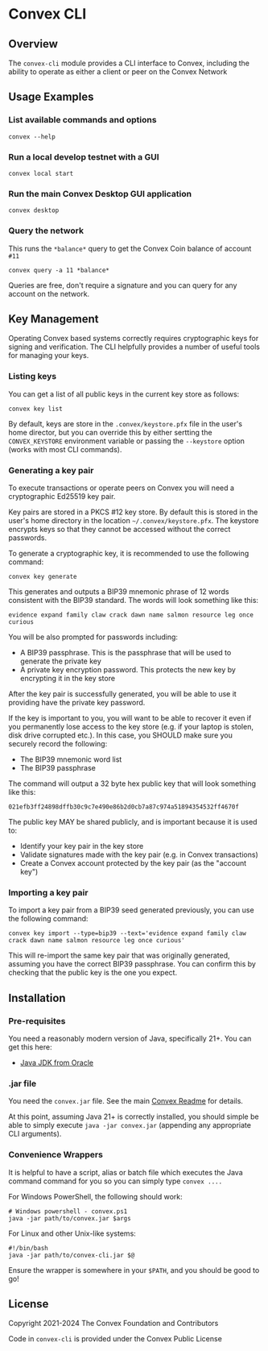 # Convex CLI

## Overview

The `convex-cli` module provides a CLI interface to Convex, including the ability to operate as either a client or peer on the Convex Network

## Usage Examples

### List available commands and options

```
convex --help
```

### Run a local develop testnet with a GUI

```
convex local start
```

### Run the main Convex Desktop GUI application

```
convex desktop
```

### Query the network

This runs the `*balance*` query to get the Convex Coin balance of account `#11`

```
convex query -a 11 *balance*
```

Queries are free, don't require a signature and you can query for any account on the network.

## Key Management

Operating Convex based systems correctly requires cryptographic keys for signing and verification. The CLI helpfully provides a number of useful tools for managing your keys.

### Listing keys

You can get a list of all public keys in the current key store as follows:

```
convex key list
```

By default, keys are store in the `.convex/keystore.pfx` file in the user's home director, but you can override this by either sertting the `CONVEX_KEYSTORE` environment variable or passing the `--keystore` option (works with most CLI commands).

### Generating a key pair

To execute transactions or operate peers on Convex you will need a cryptographic Ed25519 key pair.

Key pairs are stored in a PKCS #12 key store. By default this is stored in the user's home directory in the location `~/.convex/keystore.pfx`. The keystore encrypts keys so that they cannot be accessed without the correct passwords.

To generate a cryptographic key, it is recommended to use the following command:

```
convex key generate
```

This generates and outputs a BIP39 mnemonic phrase of 12 words consistent with the BIP39 standard. The words will look something like this:

```
evidence expand family claw crack dawn name salmon resource leg once curious
```

You will be also prompted for passwords including:
- A BIP39 passphrase. This is the passphrase that will be used to generate the private key
- A private key encryption password. This protects the new key by encrypting it in the key store

After the key pair is successfully generated, you will be able to use it providing have the private key password.

If the key is important to you, you will want to be able to recover it even if you permanently lose access to the key store (e.g. if your laptop is stolen, disk drive corrupted etc.). In this case, you SHOULD make sure you securely record the following:
- The BIP39 mnemonic word list
- The BIP39 passphrase

The command will output a 32 byte hex public key that will look something like this:

```
021efb3ff24898dffb30c9c7e490e86b2d0cb7a87c974a51894354532ff4670f
```

The public key MAY be shared publicly, and is important because it is used to:
- Identify your key pair in the key store
- Validate signatures made with the key pair (e.g. in Convex transactions)
- Create a Convex account protected by the key pair (as the "account key")
 
### Importing a key pair

To import a key pair from a BIP39 seed generated previously, you can use the following command:

```
convex key import --type=bip39 --text='evidence expand family claw crack dawn name salmon resource leg once curious'
```

This will re-import the same key pair that was originally generated, assuming you have the correct BIP39 passphrase. You can confirm this by checking that the public key is the one you expect.



## Installation

### Pre-requisites

You need a reasonably modern version of Java, specifically 21+. You can get this here:
- [Java JDK from Oracle](https://www.oracle.com/uk/java/technologies/downloads/)

### .jar file

You need the `convex.jar` file. See the main [Convex Readme](../README.md) for details.

At this point, assuming Java 21+ is correctly installed, you should simple be able to simply execute `java -jar convex.jar`  (appending any appropriate CLI arguments).

### Convenience Wrappers

It is helpful to have a script, alias or batch file which executes the Java command command for you so you can simply type `convex ....`

For Windows PowerShell, the following should work:

```
# Windows powershell - convex.ps1
java -jar path/to/convex.jar $args
```

For Linux and other Unix-like systems:

```
#!/bin/bash
java -jar path/to/convex-cli.jar $@
```

Ensure the wrapper is somewhere in your `$PATH`, and you should be good to go!

## License

Copyright 2021-2024 The Convex Foundation and Contributors

Code in `convex-cli` is provided under the Convex Public License
